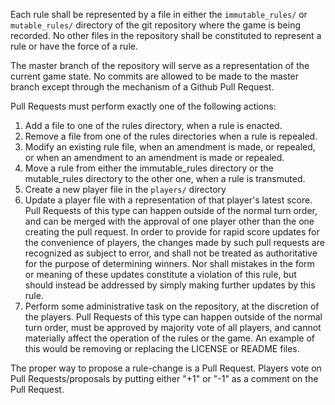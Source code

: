 Each rule shall be represented by a file in either the `immutable_rules/` or
`mutable_rules/` directory of the git repository where the game is being
recorded. No other files in the repository shall be constituted to represent a
rule or have the force of a rule.

The master branch of the repository will serve as a representation of the
current game state. No commits are allowed to be made to the master branch
except through the mechanism of a Github Pull Request.

Pull Requests must perform exactly one of the following actions:

1. Add a file to one of the rules directory, when a rule is enacted.
2. Remove a file from one of the rules directories when a rule is repealed.
3. Modify an existing rule file, when an amendment is made, or repealed, or when
   an amendment to an amendment is made or repealed.
4. Move a rule from either the immutable_rules directory or the mutable_rules
   directory to the other one, when a rule is transmuted.
5. Create a new player file in the `players/` directory
6. Update a player file with a representation of that player's latest score.
   Pull Requests of this type can happen outside of the normal turn
   order, and can be merged with the approval of one player other than the one
   creating the pull request. In order to provide for rapid score updates for
   the convenience of players, the changes made by such pull requests are
   recognized as subject to error, and shall not be treated as authoritative
   for the purpose of determining winners. Nor shall mistakes in the form or
   meaning of these updates constitute a violation of this rule, but should
   instead be addressed by simply making further updates by this rule.
7. Perform some administrative task on the repository, at the discretion of the
   players. Pull Requests of this type can happen outside of the normal turn
   order, must be approved by majority vote of all players, and cannot
   materially affect the operation of the rules or the game. An example of this
   would be removing or replacing the LICENSE or README files.

The proper way to propose a rule-change is a Pull Request. Players vote on Pull
Requests/proposals by putting either "+1" or "-1" as a comment on the Pull
Request.